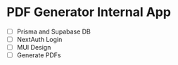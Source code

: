 # PDF Generator Internal App

- [ ] Prisma and Supabase DB
- [ ] NextAuth Login
- [ ] MUI Design
- [ ] Generate PDFs